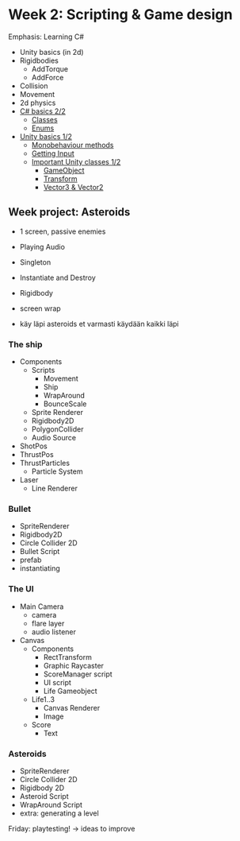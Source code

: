# Week 2: Scripting & Game design

Emphasis: Learning C#
- Unity basics (in 2d)
- Rigidbodies
	- AddTorque
	- AddForce
- Collision
- Movement
- 2d physics
- [C# basics 2/2](#c-basics)
	- [Classes](#classes)
	- [Enums](#enums)
- [Unity basics 1/2](#unity-basics)
	- [Monobehaviour methods](#monobehaviour-methods)
	- [Getting Input](#getting-input)
	- [Important Unity classes 1/2](#important-unity-classes)
		- [GameObject](#gameobject)
		- [Transform](#transform)
		- [Vector3 & Vector2](#vector3--vector2)




## Week project: Asteroids
- 1 screen, passive enemies
- Playing Audio
- Singleton
- Instantiate and Destroy
- Rigidbody
- screen wrap

- käy läpi asteroids et varmasti käydään kaikki läpi

### The ship
- Components
  - Scripts
    - Movement
    - Ship
    - WrapAround
    - BounceScale
  - Sprite Renderer
  - Rigidbody2D
  - PolygonCollider
  - Audio Source
- ShotPos
- ThrustPos
- ThrustParticles
  - Particle System
- Laser
  - Line Renderer

### Bullet

- SpriteRenderer
- Rigidbody2D
- Circle Collider 2D
- Bullet Script
- prefab
- instantiating

### The UI
- Main Camera
  - camera
  - flare layer
  - audio listener
- Canvas
  - Components
    - RectTransform
    - Graphic Raycaster
    - ScoreManager script
    - UI script
    - Life Gameobject
  - Life1..3
    - Canvas Renderer
    - Image
  - Score
    - Text

### Asteroids

- SpriteRenderer
- Circle Collider 2D
- Rigidbody 2D
- Asteroid Script
- WrapAround Script
- extra: generating a level

Friday: playtesting!
-> ideas to improve